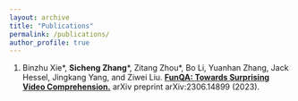 ```yaml
---
layout: archive
title: "Publications"
permalink: /publications/
author_profile: true
---
```


1. Binzhu Xie*, **Sicheng Zhang***, Zitang Zhou*, Bo Li, Yuanhan Zhang, Jack Hessel, Jingkang Yang, and Ziwei Liu. [**FunQA: Towards Surprising Video Comprehension.**](https://arxiv.org/pdf/2306.14899) arXiv preprint arXiv:2306.14899 (2023).
